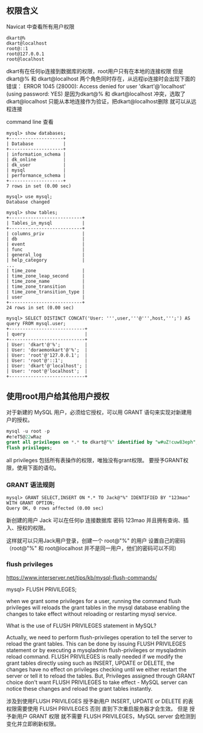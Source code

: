 ## 权限含义
Navicat 中查看所有用户权限
```
dkart@%
dkart@localhost
root@::1
root@127.0.0.1
root@localhost
```
dkart有在任何ip连接到数据库的权限，root用户只有在本地的连接权限
但是 dkart@%  和 dkart@localhost 两个角色同时存在，从远程ip连接时会出现下面的错误：
ERROR 1045 (28000): Access denied for user 'dkart'@'localhost' (using password: YES)
是因为dkart@%  和  dkart@localhost 冲突，选取了dkart@localhost 只能从本地连接作为验证，把dkart@localhost删除 就可以从远程连接

command line 查看
```
mysql> show databases;
+--------------------+
| Database           |
+--------------------+
| information_schema |
| dk_online          |
| dk_user            |
| mysql              |
| performance_schema |
+--------------------+
7 rows in set (0.00 sec)

mysql> use mysql;
Database changed

mysql> show tables;
+---------------------------+
| Tables_in_mysql           |
+---------------------------+
| columns_priv              |
| db                        |
| event                     |
| func                      |
| general_log               |
| help_category             |
...
| time_zone                 |
| time_zone_leap_second     |
| time_zone_name            |
| time_zone_transition      |
| time_zone_transition_type |
| user                      |
+---------------------------+
24 rows in set (0.00 sec)

mysql> SELECT DISTINCT CONCAT('User: ''',user,'''@''',host,''';') AS query FROM mysql.user; 
+----------------------------+
| query                      |
+----------------------------+
| User: 'dkart'@'%';         |
| User: 'doraemonkart'@'%';  |
| User: 'root'@'127.0.0.1';  |
| User: 'root'@'::1';        |
| User: 'dkart'@'localhost'; |
| User: 'root'@'localhost';  |
+----------------------------+
```

## 使用root用户给其他用户授权
对于新建的 MySQL 用户，必须给它授权，可以用 GRANT 语句来实现对新建用户的授权。

```sql
mysql -u root -p
#e!eT5@22wRaz
grant all privileges on *.* to dkart@"%" identified by "w#uZ!cuw83eph";
flush privileges;
```
all privileges 包括所有表操作的权限，唯独没有grant权限。 要授予GRANT权限，使用下面的语句。

### GRANT 语法规则
```
mysql> GRANT SELECT,INSERT ON *.* TO Jack@"%" IDENTIFIED BY "123mao" WITH GRANT OPTION;
Query OK, 0 rows affected (0.00 sec)
```
新创建的用户 Jack 可以在任何ip 连接数据库 密码 123mao 并且拥有查询、插入、授权的权限。

这样就可以只用Jack用户登录，创建一个 root@"%" 的用户 设置自己的密码（root@"%" 和 root@localhost 并不是同一用户，他们的密码可以不同）


### flush privileges
https://www.interserver.net/tips/kb/mysql-flush-commands/

mysql> FLUSH PRIVILEGES;

when we grant some privileges for a user, running the command flush privileges will reloads the grant tables in the mysql database 
enabling the changes to take effect without reloading or restarting mysql service.

What is the use of FLUSH PRIVILEGES statement in MySQL?

Actually, we need to perform flush-privileges operation to tell the server to reload the grant tables. 
This can be done by issuing FLUSH PRIVILEGES statement or by executing a mysqladmin flush-privileges or mysqladmin reload command. 
FLUSH PRIVILEGES is really needed if we modify the grant tables directly using such as INSERT, UPDATE or DELETE, 
the changes have no effect on privileges checking until we either restart the server or tell it to reload the tables.
But, Privileges assigned through GRANT choice don't want FLUSH PRIVILEGES to take effect - 
MySQL server can notice these changes and reload the grant tables instantly.

涉及到使用FLUSH PRIVILEGES 授予新用户 INSERT, UPDATE or DELETE 的表权限需要使用 FLUSH PRIVILEGES
否则 直到下次重启服务器才会生效。
但是 授予新用户 GRANT 权限 就不需要 FLUSH PRIVILEGES，MySQL server 会检测到变化并立即刷新权限。

